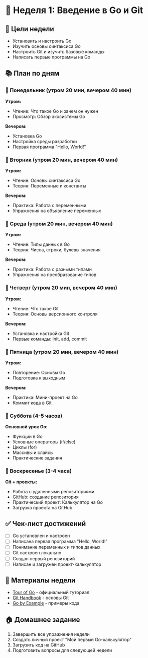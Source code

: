 # 📅 Неделя 1: Введение в Go и Git

## 🎯 Цели недели
- Установить и настроить Go
- Изучить основы синтаксиса Go
- Настроить Git и изучить базовые команды
- Написать первые программы на Go

## 📚 План по дням

### 🔹 Понедельник (утром 20 мин, вечером 40 мин)
**Утром:**
- Чтение: Что такое Go и зачем он нужен
- Просмотр: Обзор экосистемы Go

**Вечером:**
- Установка Go
- Настройка среды разработки
- Первая программа "Hello, World!"

### 🔹 Вторник (утром 20 мин, вечером 40 мин)
**Утром:**
- Чтение: Основы синтаксиса Go
- Теория: Переменные и константы

**Вечером:**
- Практика: Работа с переменными
- Упражнения на объявление переменных

### 🔹 Среда (утром 20 мин, вечером 40 мин)
**Утром:**
- Чтение: Типы данных в Go
- Теория: Числа, строки, булевы значения

**Вечером:**
- Практика: Работа с разными типами
- Упражнения на преобразование типов

### 🔹 Четверг (утром 20 мин, вечером 40 мин)
**Утром:**
- Чтение: Что такое Git
- Теория: Основы версионного контроля

**Вечером:**
- Установка и настройка Git
- Первые команды: init, add, commit

### 🔹 Пятница (утром 20 мин, вечером 40 мин)
**Утром:**
- Повторение: Основы Go
- Подготовка к выходным

**Вечером:**
- Практика: Мини-проект на Go
- Коммит кода в Git

### 🔹 Суббота (4-5 часов)
**Основной урок Go:**
- Функции в Go
- Условные операторы (if/else)
- Циклы (for)
- Массивы и слайсы
- Практические задания

### 🔹 Воскресенье (3-4 часа)
**Git + проекты:**
- Работа с удаленными репозиториями
- GitHub: создание репозитория
- Практический проект: Калькулятор на Go
- Загрузка проекта на GitHub

## ✅ Чек-лист достижений
- [ ] Go установлен и настроен
- [ ] Написана первая программа "Hello, World!"
- [ ] Понимание переменных и типов данных
- [ ] Git настроен локально
- [ ] Создан первый репозиторий
- [ ] Написан и загружен проект-калькулятор

## 📖 Материалы недели
- [Tour of Go](https://tour.golang.org/) - официальный туториал
- [Git Handbook](https://guides.github.com/introduction/git-handbook/) - основы Git
- [Go by Example](https://gobyexample.com/) - примеры кода

## 🏠 Домашнее задание
1. Завершить все упражнения недели
2. Создать личный проект "Мой первый Go-калькулятор"
3. Загрузить код на GitHub
4. Подготовить вопросы для следующей недели 